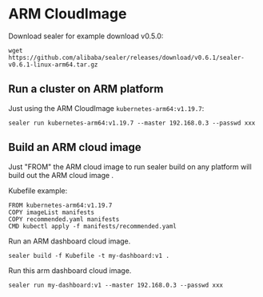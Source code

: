 # ARM CloudImage

Download sealer for example download v0.5.0:

```shell script
wget https://github.com/alibaba/sealer/releases/download/v0.6.1/sealer-v0.6.1-linux-arm64.tar.gz
```

## Run a cluster on ARM platform

Just using the ARM CloudImage `kubernetes-arm64:v1.19.7`:

```shell script
sealer run kubernetes-arm64:v1.19.7 --master 192.168.0.3 --passwd xxx
```

## Build an ARM cloud image

Just "FROM" the ARM cloud image to run sealer build on any platform will build out the ARM cloud image .

Kubefile example:

```shell
FROM kubernetes-arm64:v1.19.7
COPY imageList manifests
COPY recommended.yaml manifests
CMD kubectl apply -f manifests/recommended.yaml
```

Run an ARM dashboard cloud image.

```shell
sealer build -f Kubefile -t my-dashboard:v1 .
```

Run this arm dashboard cloud image.

```shell
sealer run my-dashboard:v1 --master 192.168.0.3 --passwd xxx
```